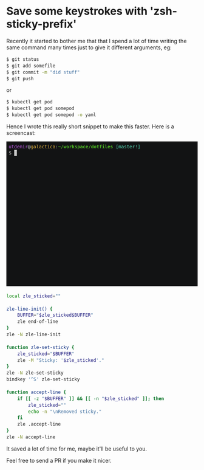 # Save some keystrokes with 'zsh-sticky-prefix'

Recently it started to bother me that that I spend a lot of time writing the same command many times just to give it different arguments, eg:

```bash
$ git status
$ git add somefile
$ git commit -m "did stuff"
$ git push
```

or 

```bash
$ kubectl get pod
$ kubectl get pod somepod
$ kubectl get pod somepod -o yaml 
```

Hence I wrote this really short snippet to make this faster. Here is a screencast:

![zsh-sticky-prefix](images/zsh-sticky-prefix.gif)

```bash
local zle_sticked=""

zle-line-init() {
    BUFFER="$zle_sticked$BUFFER"
    zle end-of-line
}
zle -N zle-line-init

function zle-set-sticky {
    zle_sticked="$BUFFER"
    zle -M "Sticky: '$zle_sticked'."
}
zle -N zle-set-sticky
bindkey '^S' zle-set-sticky

function accept-line {
    if [[ -z "$BUFFER" ]] && [[ -n "$zle_sticked" ]]; then
        zle_sticked=""
        echo -n "\nRemoved sticky."
    fi
    zle .accept-line
}
zle -N accept-line
```

It saved a lot of time for me, maybe it'll be useful to you.

Feel free to send a PR if you make it nicer.
